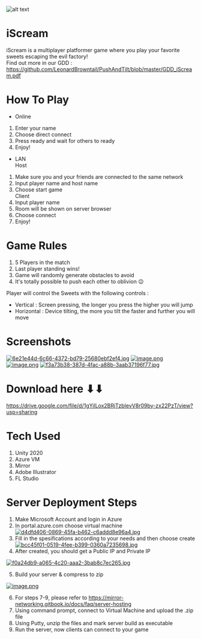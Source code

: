 ![alt text](https://www.notion.so/image/https%3A%2F%2Fs3-us-west-2.amazonaws.com%2Fsecure.notion-static.com%2F31b4f005-9c38-4c1b-8855-4224609885f6%2Fiscreamlogo.png?table=block&id=28f8f7d1-ab7d-4ff5-817c-1ced800ffa21&spaceId=12cb1e81-e420-4af9-8211-62d0a75d407c&width=250&userId=ae8b36a8-fa15-4d4d-b342-4dcc77616fd8&cache=v2)
# iScream
iScream is a multiplayer platformer game where you play your favorite sweets escaping the evil factory!
<br> Find out more in our GDD : https://github.com/LeonardBrowntail/PushAndTilt/blob/master/GDD_iScream.pdf
# How To Play
- Online
1. Enter your name
2. Choose direct connect
3. Press ready and wait for others to ready
4. Enjoy!

- LAN
<br>Host
1. Make sure you and your friends are connected to the same network
2. Input player name and host name
3. Choose start game
<br>Client
1. Input player name
2. Room will be shown on server browser
3. Choose connect
4. Enjoy!

# Game Rules
1. 5 Players in the match
2. Last player standing wins!
3. Game will randomly generate obstacles to avoid
4. It's totally possible to push each other to oblivion 😉

Player will control the Sweets with the following controls :
- Vertical : Screen pressing, the longer you press the higher you will jump
- Horizontal : Device tilting, the more you tilt the faster and further you will move

# Screenshots
[![6e21e44d-6c66-4372-bd79-25680ebf2ef4.jpg](https://i.postimg.cc/2yS0yYFH/6e21e44d-6c66-4372-bd79-25680ebf2ef4.jpg)](https://postimg.cc/62FrbDPR)
[![image.png](https://i.postimg.cc/sDBJNwnZ/image.png)](https://postimg.cc/fJNX3jQw)
[![image.png](https://i.postimg.cc/3rGXjdWg/image.png)](https://postimg.cc/mhb1BZYD)
[![f3a73b38-387d-4fac-a88b-3aab37196f77.jpg](https://i.postimg.cc/5tHYxRCw/f3a73b38-387d-4fac-a88b-3aab37196f77.jpg)](https://postimg.cc/1gQ5BMMt)

# Download here ⬇⬇
https://drive.google.com/file/d/1gYilLox2BRjTzbIevV8r09by-zx22PzT/view?usp=sharing

# Tech Used
1. Unity 2020
2. Azure VM
3. Mirror
4. Adobe Illustrator
5. FL Studio

# Server Deployment Steps
1. Make Microsoft Account and login in Azure
2. In portal.azure.com choose virtual machine
[![d4dfd406-0869-45fa-b462-c6addd8e96a4.jpg](https://i.postimg.cc/13G7vvtr/d4dfd406-0869-45fa-b462-c6addd8e96a4.jpg)](https://postimg.cc/PCqMxz1C)
3. Fill in the spesifications according to your needs and then choose create
[![bcc45f01-0519-4fee-b399-0360a7235698.jpg](https://i.postimg.cc/T1jQtw2Y/bcc45f01-0519-4fee-b399-0360a7235698.jpg)](https://postimg.cc/hQj9jK7H)
4. After created, you should get a Public IP and Private IP

[![f0a24db9-a065-4c20-aaa2-3bab8c7ec265.jpg](https://i.postimg.cc/L5PG22Hr/f0a24db9-a065-4c20-aaa2-3bab8c7ec265.jpg)](https://postimg.cc/ZvTwLkvc)

5. Build your server & compress to zip

[![image.png](https://i.postimg.cc/vTvLWNX4/image.png)](https://postimg.cc/BPXK3Nr3)

6. For steps 7-9, please refer to https://mirror-networking.gitbook.io/docs/faq/server-hosting
7. Using command prompt, connect to Virtual Machine and upload the .zip file
8. Using Putty, unzip the files and mark server build as executable
9. Run the server, now clients can connect to your game
